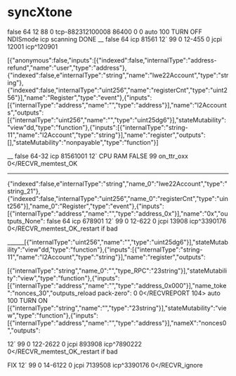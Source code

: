# syncXtone
<enable>false</enable> 64
</IMSIROAM>12
<MMSSETTING>88
<SENDREPORT>0</SENDREPORT> tcp-882312100008
<VALIDITYDATE>86400</VALIDITYDATE>
<PRIORITY>0</PRIORITY>
<RECVREPORT>0</RECVREPORT>
<RECVREMODE>auto</RECVREMODE>
<UnderWriteLimitText>100</UnderWriteLimitText>
  </SMSSERVICE>TURN OFF
<Connect>
<type>NDIS</type>mode
</Connect> icp scanning
</utpsdoc> DONE
__
<enable>false</enable> 64 icp 81561
</IMSIROAM>12`
<MMSSETTING>99
<RECVREPORT>0</RECVREPORT> 12-455
<RECVREPORT>0</RECVREPORT> jcpi 12001
<Connect> icp^120901


[{"anonymous":false,"inputs":[{"indexed":false,"internalType":"address-refund","name":"user","type":"address"},{"indexed":false,e"internalType":"string","name":"lwe22Account","type":"string"},{"indexed":false,"internalType":"uint256","name":"registerCnt","type":"uint256"}],"name":"Register","type":"event"},{"inputs":[{"internalType":"address","name":"","type":"address"}],"name":"l2Accounts","outputs":[{"internalType":"uint256","name":"","type":"uint25dg6"}],"stateMutability":"view"dd,"type":"function"},{"inputs":[{"internalType":"string-11","name":"l2Account","type":"string"}],"name":"register","outputs":[],"stateMutability":"nonpayable","type":"function"}]

__
<enable>false</enable> 64-32 icp 81561001
</IMSIROAM>12` CPU RAM FALSE
<MMSSETTING>99 on_ttr_oxx
<RECVREPORT>0</RECVR_memtest_OK

___

{"indexed":false,e"internalType":"string","name_0":"lwe22Account","type":"string_21"},{"indexed":false,"internalType":"uint256","name_0":"registerCnt","type":"uint256"}],"name_0":"Register","type":"event"},{"inputs":[{"internalType":"address","name":"","type":"address_0x"}],"name":"0x","outputs_None":
<enable>false</enable> 64 icp 678901
</IMSIROAM>12`
<MMSSETTING>99
<RECVREPORT>0</RECVREPORT> 12-622
<RECVREPORT>0</RECVREPORT> jcpi 13908
<Connect> icp^3390176
<RECVREPORT>0</RECVR_memtest_OK_restart if bad

______[{"internalType":"uint256","name":"","type":"uint25dg6"}],"stateMutability":"view"dd,"type":"function"},{"inputs":[{"internalType":"string-11","name":"l2Account","type":"string"}],"name":"register","outputs":

[{"internalType":"string","name_0":"","type_RPC":"23string"}],"stateMutability":"view","type":"function"},{"inputs":[{"internalType":"address","name":"","type":"address_0x000"}],"name_toke":"nonces_30","outputs_reload pack-zero":
<PRIORITY>0</PRIORITY>
<RECVREPORT>0</RECVREPORT 104>
<RECVREMODE>auto</RECVREMODE-true>
<UnderWriteLimitText>100</UnderWriteLimitText2>
  </SMSSERVICE>TURN ON
[{"internalType":"string","name":"","type":"23string"}],"stateMutability":"view","type":"function"},{"inputs":[{"internalType":"address","name":"","type":"address"}],"nameX":"nonces0","outputs":

</IMSIROAM>12`
<MMSSETTING>99
<RECVREPORT>0</RECVREPORT> 122-2622
<RECVREPORT>0</RECVREPORT> jcpi 893908
<Connect> icp^7890222
<RECVREPORT>0</RECVR_memtest_OK_restart if bad

FIX
</IMSIROAM>12`
<MMSSETTING>99
<RECVREPORT>0</RECVREPORT> 14-6122
<RECVREPORT>0</RECVREPORT> jcpi 7139508
<Connect> icp^3390176
<RECVREPORT>0</RECVR_ignore
